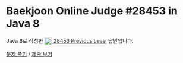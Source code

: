 # Baekjoon Online Judge #28453 in Java 8
Java 8로 작성한 [<img src="https://static.solved.ac/tier_small/2.svg" height="20" align="center">
28453 Previous Level](https://www.acmicpc.net/problem/28453) 답안입니다.

[문제 풀기](https://www.acmicpc.net/problem/28453) /
[제출 보기](https://www.acmicpc.net/source/86684240)

